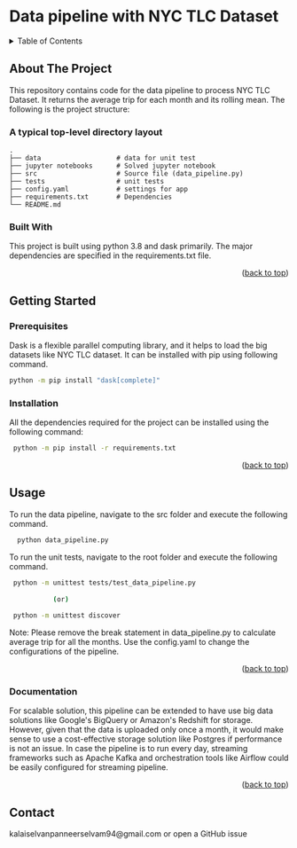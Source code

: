 <div id="top"></div>

# Data pipeline with  NYC TLC Dataset

<!-- TABLE OF CONTENTS -->
<details>
  <summary>Table of Contents</summary>
  <ol>
    <li>
      <a href="#about-the-project">About The Project</a>
      <ul>
        <li><a href="#built-with">Built With</a></li>
      </ul>
    </li>
    <li>
      <a href="#getting-started">Getting Started</a>
      <ul>
        <li><a href="#prerequisites">Prerequisites</a></li>
        <li><a href="#installation">Installation</a></li>
      </ul>
    </li>
    <li><a href="#usage">Usage</a></li>
    <li><a href="#documentation">Documentation</a></li>
    <li><a href="#contact">Contact</a></li>
  </ol>
</details>


## About The Project

<div id="about-the-project">
This repository contains code for the data pipeline to process NYC TLC Dataset.
It returns the average trip for each month and its rolling mean. The following 
is the project structure:

### A typical top-level directory layout

    .
    ├── data                   # data for unit test
    ├── jupyter notebooks      # Solved jupyter notebook 
    ├── src                    # Source file (data_pipeline.py)
    ├── tests                  # unit tests
    ├── config.yaml            # settings for app
    ├── requirements.txt       # Dependencies
    └── README.md
</div>

### Built With
<div id="built-with">

This project is built using python 3.8 and dask primarily. The major
dependencies are specified in the requirements.txt file.
</div>

<p align="right">(<a href="#top">back to top</a>)</p>


## Getting Started
<div id="getting-started"></div>

### Prerequisites
<div id="prerequisites">
Dask is a flexible parallel computing library, and it helps to load the big datasets like NYC TLC dataset. It can be installed with
pip using following command.

  ```sh
  python -m pip install "dask[complete]"
```
</div>

### Installation
<div id="installation">
All the dependencies required for the project can be installed using the following
command:

 ```sh
  python -m pip install -r requirements.txt
```
</div>
<p align="right">(<a href="#top">back to top</a>)</p>


## Usage

<div id="usage">
To run the data pipeline, navigate to the src folder and execute the following
command.

```sh
  python data_pipeline.py
  ```

To run the unit tests, navigate to the root folder and execute the following
command.
 ```sh
  python -m unittest tests/test_data_pipeline.py
               
            (or)
                      
  python -m unittest discover
```

Note: Please remove the break statement in data_pipeline.py to calculate average trip for all the 
months. Use the config.yaml to change the configurations of the pipeline.
</div>
<p align="right">(<a href="#top">back to top</a>)</p>

### Documentation
<div id="documentation">
For scalable solution, this pipeline can be extended to have use big data
solutions like Google's BigQuery or Amazon's Redshift for storage. However,
given that the data is uploaded only once a month, it would make sense to use
a cost-effective storage solution like Postgres if performance is not an issue.
In case the pipeline is to run every day, streaming frameworks such as Apache Kafka
and orchestration tools like Airflow could be easily configured for streaming pipeline.
</div>
<p align="right">(<a href="#top">back to top</a>)</p>

## Contact
<div id="contact">
kalaiselvanpanneerselvam94@gmail.com or open a GitHub issue
</div>
